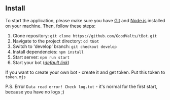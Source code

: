 ## Install

To start the application, please make sure you have [Git](https://git-scm.com) and [Node.js](https://nodejs.org) installed on your machine. Then, follow these steps:

1. Clone repository: `git clone https://github.com/GoodValts/tBot.git`
1. Navigate to the project directory: `cd tBot`
1. Switch to 'develop' branch: `git checkout develop`
1. Install dependencies: `npm install`
1. Start server: `npm run start`
1. Start your bot ([_default link_](https://t.me/str_repeater_bot))

If you want to create your own bot - create it and get token. Put this token to `token.mjs`

P.S. Error `Data read error! Check log.txt` - it's normal for the first start, because you have no logs ;)

